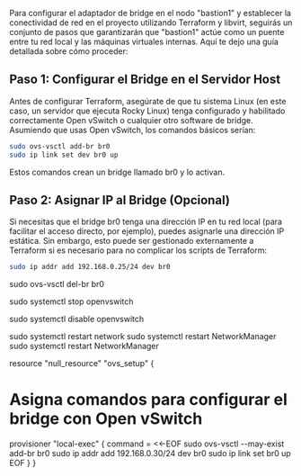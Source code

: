 Para configurar el adaptador de bridge en el nodo "bastion1" y establecer la conectividad de red en el proyecto utilizando Terraform y libvirt, seguirás un conjunto de pasos que garantizarán que "bastion1" actúe como un puente entre tu red local y las máquinas virtuales internas. Aquí te dejo una guía detallada sobre cómo proceder:

## Paso 1: Configurar el Bridge en el Servidor Host
Antes de configurar Terraform, asegúrate de que tu sistema Linux (en este caso, un servidor que ejecuta Rocky Linux) tenga configurado y habilitado correctamente Open vSwitch o cualquier otro software de bridge. Asumiendo que usas Open vSwitch, los comandos básicos serían:

```bash
sudo ovs-vsctl add-br br0
sudo ip link set dev br0 up
```

Estos comandos crean un bridge llamado br0 y lo activan.

## Paso 2: Asignar IP al Bridge (Opcional)
Si necesitas que el bridge br0 tenga una dirección IP en tu red local (para facilitar el acceso directo, por ejemplo), puedes asignarle una dirección IP estática. Sin embargo, esto puede ser gestionado externamente a Terraform si es necesario para no complicar los scripts de Terraform:

```bash
sudo ip addr add 192.168.0.25/24 dev br0
```



sudo ovs-vsctl del-br br0

sudo systemctl stop openvswitch

sudo systemctl disable openvswitch


sudo systemctl restart network
sudo systemctl restart NetworkManager
sudo systemctl restart NetworkManager



resource "null_resource" "ovs_setup" {
  # Asigna comandos para configurar el bridge con Open vSwitch
  provisioner "local-exec" {
    command = <<-EOF
      sudo ovs-vsctl --may-exist add-br br0
      sudo ip addr add 192.168.0.30/24 dev br0
      sudo ip link set br0 up
    EOF
  }
}